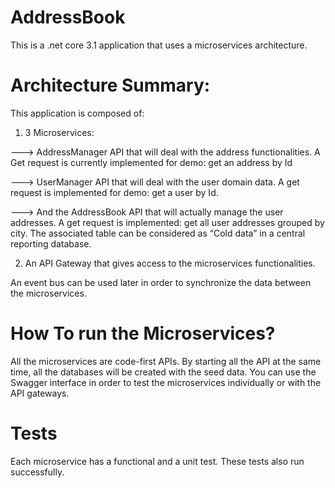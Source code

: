 # AddressBook
This is a .net core 3.1 application that uses a microservices architecture. 


# Architecture Summary:

This application is composed of:

1) 3 Microservices: 

---> AddressManager API that will deal with the address functionalities. A Get request is currently implemented for demo: get an address by Id 

---> UserManager API that will deal with the user domain data. A get request is implemented for demo: get a user by Id.

---> And the AddressBook API that will actually manage the user addresses. A get request is implemented: get all user addresses grouped by city. The associated table can be considered as “Cold data” in a central reporting database. 

2) An API Gateway that gives access to the microservices functionalities. 


An event bus can be used later in order to synchronize the data between the microservices. 

# How To run the Microservices?

All the microservices are code-first APIs. By starting all the API at the same time, all the databases will be created with the seed data. You can use the Swagger interface in order to test the microservices individually or with the API gateways.

# Tests
Each microservice has a functional and a unit test. These tests also run successfully. 
